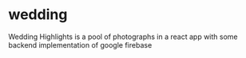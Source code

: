 # wedding
Wedding Highlights is a pool of photographs in a react app with some backend implementation of google firebase
